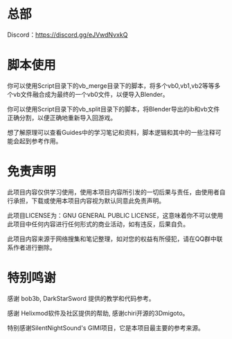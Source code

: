 # 总部

Discord：https://discord.gg/eJVwdNvxkQ

# 脚本使用
你可以使用Script目录下的vb_merge目录下的脚本，将多个vb0,vb1,vb2等等多个vb文件融合成为最终的一个vb0文件，以便导入Blender。

你可以使用Script目录下的vb_split目录下的脚本，将Blender导出的ib和vb文件正确分割，以便正确地重新导入回游戏。

想了解原理可以查看Guides中的学习笔记和资料，脚本逻辑和其中的一些注释可能会起到参考作用。


# 免责声明
此项目内容仅供学习使用，使用本项目内容所引发的一切后果与责任，由使用者自行承担，下载或使用本项目内容视为默认同意此免责声明。

此项目LICENSE为：GNU GENERAL PUBLIC LICENSE，这意味着你不可以使用此项目中任何内容进行任何形式的商业活动，如有违反，后果自负。

此项目内容来源于网络搜集和笔记整理，如对您的权益有所侵犯，请在QQ群中联系作者进行删除。


# 特别鸣谢
感谢 bob3b, DarkStarSword 提供的教学和代码参考。

感谢 Helixmod软件及社区提供的帮助, 感谢chiri开源的3Dmigoto。

特别感谢SilentNightSound's GIMI项目，它是本项目最主要的参考来源。
